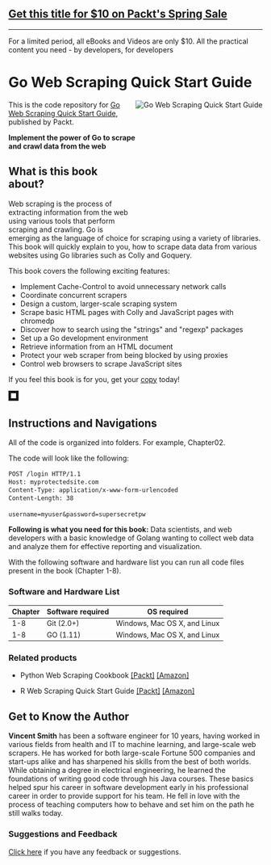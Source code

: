 ## [Get this title for $10 on Packt's Spring Sale](https://www.packt.com/B12056?utm_source=github&utm_medium=packt-github-repo&utm_campaign=spring_10_dollar_2022)
-----
For a limited period, all eBooks and Videos are only $10. All the practical content you need \- by developers, for developers

# Go Web Scraping Quick Start Guide

[<img src="https://www.packtpub.com/media/catalog/product/cache/bf3310292d6e1b4ca15aeea773aca35e/b/1/b12056_new1.png" height="256px" align="right" alt="Go Web Scraping Quick Start Guide">](https://www.packtpub.com/big-data-and-business-intelligence/go-web-scraping-quick-start-guide?utm_source=github&utm_medium=repository&utm_campaign=9781789615708)


This is the code repository for [Go Web Scraping Quick Start Guide](https://www.packtpub.com/big-data-and-business-intelligence/go-web-scraping-quick-start-guide?utm_source=github&utm_medium=repository&utm_campaign=9781789615708 ), published by Packt.

**Implement the power of Go to scrape and crawl data from the web**

## What is this book about?
Web scraping is the process of extracting information from the web using various tools that perform scraping and crawling. Go is emerging as the language of choice for scraping using a variety of libraries. This book will quickly explain to you, how to scrape data data from various websites using Go libraries such as Colly and Goquery.

This book covers the following exciting features:
* Implement Cache-Control to avoid unnecessary network calls 
* Coordinate concurrent scrapers 
* Design a custom, larger-scale scraping system 
* Scrape basic HTML pages with Colly and JavaScript pages with chromedp 
* Discover how to search using the "strings" and "regexp" packages 
* Set up a Go development environment 
* Retrieve information from an HTML document 
* Protect your web scraper from being blocked by using proxies 
* Control web browsers to scrape JavaScript sites 

If you feel this book is for you, get your [copy](https://www.amazon.com/dp/1789615704) today!

<a href="https://www.packtpub.com/?utm_source=github&utm_medium=banner&utm_campaign=GitHubBanner"><img src="https://raw.githubusercontent.com/PacktPublishing/GitHub/master/GitHub.png" 
alt="https://www.packtpub.com/" border="5" /></a>

## Instructions and Navigations
All of the code is organized into folders. For example, Chapter02.

The code will look like the following:
```
POST /login HTTP/1.1
Host: myprotectedsite.com
Content-Type: application/x-www-form-urlencoded
Content-Length: 38

username=myuser&password=supersecretpw
```

**Following is what you need for this book:**
Data scientists, and web developers with a basic knowledge of Golang wanting to collect web data and analyze them for effective reporting and visualization.

With the following software and hardware list you can run all code files present in the book (Chapter 1-8).
### Software and Hardware List
| Chapter | Software required | OS required |
| -------- | ------------------------------------ | ----------------------------------- |
| 1-8 | Git (2.0+) | Windows, Mac OS X, and Linux |
| 1-8 | GO (1.11) | Windows, Mac OS X, and Linux  |

### Related products
*  Python Web Scraping Cookbook [[Packt]](https://www.packtpub.com/big-data-and-business-intelligence/python-web-scraping-cookbook?utm_source=github&utm_medium=repository&utm_campaign=) [[Amazon]](https://www.amazon.com/dp/1787285219)

*  R Web Scraping Quick Start Guide [[Packt]](https://www.packtpub.com/big-data-and-business-intelligence/r-web-scraping-quick-start-guide?utm_source=github&utm_medium=repository&utm_campaign=) [[Amazon]](https://www.amazon.com/dp/1789138736)

## Get to Know the Author
**Vincent Smith**
has been a software engineer for 10 years, having worked in various fields from health and IT to machine learning, and large-scale web scrapers. He has worked for both large-scale Fortune 500 companies and start-ups alike and has sharpened his skills from the best of both worlds. While obtaining a degree in electrical engineering, he learned the foundations of writing good code through his Java courses. These basics helped spur his career in software development early in his professional career in order to provide support for his team. He fell in love with the process of teaching computers how to behave and set him on the path he still walks today.

### Suggestions and Feedback
[Click here](https://docs.google.com/forms/d/e/1FAIpQLSdy7dATC6QmEL81FIUuymZ0Wy9vH1jHkvpY57OiMeKGqib_Ow/viewform) if you have any feedback or suggestions.


